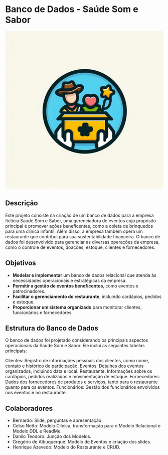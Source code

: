 # Banco de Dados - Saúde Som e Sabor

<img src="/assets/img/Logo.jpg">

## Descrição
Este projeto consiste na criação de um banco de dados para a empresa fictícia Saúde Som e Sabor, uma gerenciadora de eventos cujo propósito principal é promover ações beneficentes, como a coleta de brinquedos para uma clínica infantil. Além disso, a empresa também opera um restaurante que contribui para sua sustentabilidade financeira. O banco de dados foi desenvolvido para gerenciar as diversas operações da empresa, como o controle de eventos, doações, estoque, clientes e fornecedores.

## Objetivos
- **Modelar e implementar** um banco de dados relacional que atenda às necessidades operacionais e estratégicas da empresa.
- **Permitir a gestão de eventos beneficentes**, como eventos e patrocinadores.
- **Facilitar o gerenciamento do restaurante**, incluindo cardápios, pedidos e estoque.
- **Proporcionar um sistema organizado** para monitorar clientes, funcionários e fornecedores.

## Estrutura do Banco de Dados
O banco de dados foi projetado considerando os principais aspectos operacionais da Saúde Som e Sabor. Ele inclui as seguintes tabelas principais:

Clientes: Registro de informações pessoais dos clientes, como nome, contato e histórico de participação.
Eventos: Detalhes dos eventos organizados, incluindo data e local.
Restaurante: Informações sobre os cardápios, pedidos realizados e movimentação de estoque.
Fornecedores: Dados dos fornecedores de produtos e serviços, tanto para o restaurante quanto para os eventos.
Funcionários: Gestão dos funcionários envolvidos nos eventos e no restaurante.

## Colaboradores
- Bernardo: Slide, perguntas e apresentação.
- Celso Netto: Modelo Clínica, transformação para o Modelo Relacional e Modelo DDL e ReadMe.
- Danilo Teodoro: Junção dos Modelos.
- Gregório de Albuquerque: Modelo de Eventos e criação dos slides.
- Henrique Azevedo: Modelo do Restaurante e CRUD.

